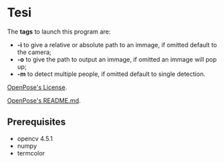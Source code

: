 # Tesi
The **tags** to launch this program are:
* **-i** to give a relative or absolute path to an immage, if omitted default to the camera;
* **-o** to give the path to output an immage, if omitted an immage will pop up;
* **-m** to detect multiple people, if omitted default to single detection.

[OpenPose's License](https://github.com/CMU-Perceptual-Computing-Lab/openpose/blob/master/LICENSE).

[OpenPose's README.md](https://github.com/CMU-Perceptual-Computing-Lab/openpose/blob/master/README.md).

## Prerequisites
* opencv 4.5.1
* numpy
* termcolor
